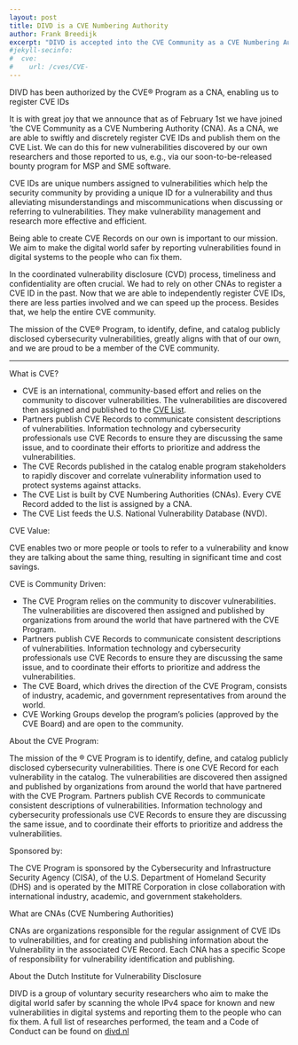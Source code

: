 ```yaml
---
layout: post
title: DIVD is a CVE Numbering Authority
author: Frank Breedijk
excerpt: "DIVD is accepted into the CVE Community as a CVE Numbering Authority (CNA), for vulnerabilities we discover or vulnerabilities reported to us that fall outside the scope of other CNAs"
#jekyll-secinfo:
#  cve:
#    url: /cves/CVE-
---
```

DIVD has been authorized by the CVE® Program as a CNA, enabling us to register CVE IDs

It is with great joy that we announce that as of February 1st we have joined ’the CVE Community as a CVE Numbering Authority (CNA). As a CNA, we are able to swiftly and discretely register CVE IDs and publish them on the CVE List. We can do this for new vulnerabilities discovered by our own researchers and those reported to us, e.g., via our soon-to-be-released bounty program for MSP and SME software.

CVE IDs are unique numbers assigned to vulnerabilities which help the security community by providing a unique ID for a vulnerability and thus alleviating misunderstandings and miscommunications when discussing or referring to vulnerabilities. They make vulnerability management and research more effective and efficient.

Being able to create CVE Records on our own is important to our mission. We aim to make the digital world safer by reporting vulnerabilities found in digital systems to the people who can fix them. 

In the coordinated vulnerability disclosure (CVD) process, timeliness and confidentiality are often crucial. We had to rely on other CNAs to register a CVE ID in the past.  Now that we are able to independently register CVE IDs, there are less parties involved and we can speed up the process. Besides that, we help the entire CVE community.

The mission of the CVE® Program, to identify, define, and catalog publicly disclosed cybersecurity vulnerabilities, greatly aligns with that of our own, and we are proud to be a member of the CVE community.

---

What is CVE?
- CVE is an international, community-based effort and relies on the community to discover vulnerabilities. The vulnerabilities are discovered then assigned and published to the [CVE List](https://cve.mitre.org/about/terminology.html#cve_list). 
- Partners publish CVE Records to communicate consistent descriptions of vulnerabilities. Information technology and cybersecurity professionals use CVE Records to ensure they are discussing the same issue, and to coordinate their efforts to prioritize and address the vulnerabilities. 
- The CVE Records published in the catalog enable program stakeholders to rapidly discover and correlate vulnerability information used to protect systems against attacks.
- The CVE List is built by CVE Numbering Authorities (CNAs). Every CVE Record added to the list is assigned by a CNA. 
- The CVE List feeds the U.S. National Vulnerability Database (NVD).

CVE Value:

CVE enables two or more people or tools to refer to a vulnerability and know they are talking about the same thing, resulting in significant time and cost savings.

CVE is Community Driven:
- The CVE Program relies on the community to discover vulnerabilities. The vulnerabilities are discovered then assigned and published by organizations from around the world that have partnered with the CVE Program.
- Partners publish CVE Records to communicate consistent descriptions of vulnerabilities. Information technology and cybersecurity professionals use CVE Records to ensure they are discussing the same issue, and to coordinate their efforts to prioritize and address the vulnerabilities. 
- The CVE Board, which drives the direction of the CVE Program, consists of industry, academic, and government representatives from around the world.
- CVE Working Groups develop the program’s policies (approved by the CVE Board) and are open to the community.

About the CVE Program:  

The mission of the ® CVE Program is to identify, define, and catalog publicly disclosed cybersecurity vulnerabilities. There is one CVE Record for each vulnerability in the catalog. The vulnerabilities are discovered then assigned and published by organizations from around the world that have partnered with the CVE Program. Partners publish CVE Records to communicate consistent descriptions of vulnerabilities. Information technology and cybersecurity professionals use CVE Records to ensure they are discussing the same issue, and to coordinate their efforts to prioritize and address the vulnerabilities.  

Sponsored by:  

The CVE Program is sponsored by the Cybersecurity and Infrastructure Security Agency (CISA), of the U.S. Department of Homeland Security (DHS) and is operated by the MITRE Corporation in close collaboration with international industry, academic, and government stakeholders.

What are CNAs (CVE Numbering Authorities)

CNAs are organizations responsible for the regular assignment of CVE IDs to vulnerabilities, and for creating and publishing information about the Vulnerability in the associated CVE Record. Each CNA has a specific Scope of responsibility for vulnerability identification and publishing.

About the Dutch Institute for Vulnerability Disclosure

DIVD is a group of voluntary security researchers who aim to make the digital world safer by scanning the whole IPv4 space for known and new vulnerabilities in digital systems and reporting them to the people who can fix them. A full list of researches performed, the team and a Code of Conduct can be found on [divd.nl](https://divd.nl)
